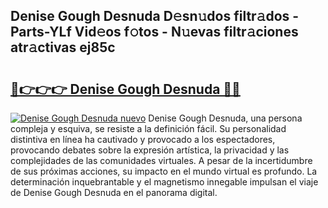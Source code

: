 ## Denise Gough Desnuda D𝚎sn𝚞dos filtr𝚊dos - Parts-YLf Vid𝚎os f𝚘tos - N𝚞evas filtr𝚊ciones atr𝚊ctivas ej85c

# <h2><a href="http://mb8pab.tromn.icu/?c=Denise+Gough+Desnuda">🔗👉👉👉 Denise Gough Desnuda 🔗🔗</a></h2>

[![Denise Gough Desnuda nuevo](https://i.imgur.com/pEAQMta.gif)](http://mb8pab.tromn.icu/?c=Denise+Gough+Desnuda)
Denise Gough Desnuda, una persona compleja y esquiva, se resiste a la definición fácil. Su personalidad distintiva en línea ha cautivado y provocado a los espectadores, provocando debates sobre la expresión artística, la privacidad y las complejidades de las comunidades virtuales. A pesar de la incertidumbre de sus próximas acciones, su impacto en el mundo virtual es profundo. La determinación inquebrantable y el magnetismo innegable impulsan el viaje de Denise Gough Desnuda en el panorama digital.
